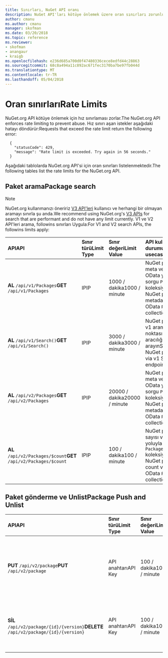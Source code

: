```yaml
---
title: Sınırları, NuGet API oranı
description: NuGet API'ları kötüye önlemek üzere oran sınırları zorunlu.
author: cmanu
ms.author: cmanu
manager: skofman
ms.date: 03/20/2018
ms.topic: reference
ms.reviewer:
- skofman
- anangaur
- kraigb
ms.openlocfilehash: e236d685a700d0f47480336cece8edfd44c28863
ms.sourcegitcommit: 68c8a494a11c892ac671fec3170ba7be97fb044d
ms.translationtype: MT
ms.contentlocale: tr-TR
ms.lasthandoff: 05/04/2018
---
```

# <a name="rate-limits"></a><span data-ttu-id="7e297-103">Oran sınırları</span><span class="sxs-lookup"><span data-stu-id="7e297-103">Rate Limits</span></span>

<span data-ttu-id="7e297-104">NuGet.org API kötüye önlemek için hız sınırlaması zorlar.</span><span class="sxs-lookup"><span data-stu-id="7e297-104">The NuGet.org API enforces rate limiting to prevent abuse.</span></span> <span data-ttu-id="7e297-105">Hız sınırı aşan istekler aşağıdaki hatayı döndürür:</span><span class="sxs-lookup"><span data-stu-id="7e297-105">Requests that exceed the rate limit return the following error:</span></span> 

  ~~~
    {
      "statusCode": 429,
      "message": "Rate limit is exceeded. Try again in 56 seconds."
    }
  ~~~

<span data-ttu-id="7e297-106">Aşağıdaki tablolarda NuGet.org API'si için oran sınırları listelenmektedir.</span><span class="sxs-lookup"><span data-stu-id="7e297-106">The following tables list the rate limits for the NuGet.org API.</span></span>

## <a name="package-search"></a><span data-ttu-id="7e297-107">Paket arama</span><span class="sxs-lookup"><span data-stu-id="7e297-107">Package search</span></span>

> [!Note]
> <span data-ttu-id="7e297-108">NuGet.org kullanmanızı öneririz [V3 API'leri](https://docs.microsoft.com/nuget/api/search-query-service-resource) kullanıcı ve herhangi bir olmayan aramayı sınırla şu anda.</span><span class="sxs-lookup"><span data-stu-id="7e297-108">We recommend using NuGet.org's [V3 APIs](https://docs.microsoft.com/nuget/api/search-query-service-resource) for search that are performant and do not have any limit currently.</span></span> <span data-ttu-id="7e297-109">V1 ve V2 API'leri arama, followins sınırları Uygula:</span><span class="sxs-lookup"><span data-stu-id="7e297-109">For V1 and V2 search APIs, the followins limits apply:</span></span>


| <span data-ttu-id="7e297-110">API</span><span class="sxs-lookup"><span data-stu-id="7e297-110">API</span></span> | <span data-ttu-id="7e297-111">Sınır türü</span><span class="sxs-lookup"><span data-stu-id="7e297-111">Limit Type</span></span> | <span data-ttu-id="7e297-112">Sınır değeri</span><span class="sxs-lookup"><span data-stu-id="7e297-112">Limit Value</span></span> | <span data-ttu-id="7e297-113">API kullanım durumu</span><span class="sxs-lookup"><span data-stu-id="7e297-113">API usecase</span></span> |
|:---|:---|:---|:---|
<span data-ttu-id="7e297-114">**AL** `/api/v1/Packages`</span><span class="sxs-lookup"><span data-stu-id="7e297-114">**GET** `/api/v1/Packages`</span></span> | <span data-ttu-id="7e297-115">IP</span><span class="sxs-lookup"><span data-stu-id="7e297-115">IP</span></span> | <span data-ttu-id="7e297-116">1000 / dakika</span><span class="sxs-lookup"><span data-stu-id="7e297-116">1000 / minute</span></span> | <span data-ttu-id="7e297-117">NuGet paket meta verileri v1 OData yoluyla sorgu `Packages` koleksiyonu</span><span class="sxs-lookup"><span data-stu-id="7e297-117">Query NuGet package metadata via v1 OData `Packages` collection</span></span> |
<span data-ttu-id="7e297-118">**AL** `/api/v1/Search()`</span><span class="sxs-lookup"><span data-stu-id="7e297-118">**GET** `/api/v1/Search()`</span></span> | <span data-ttu-id="7e297-119">IP</span><span class="sxs-lookup"><span data-stu-id="7e297-119">IP</span></span> | <span data-ttu-id="7e297-120">3000 / dakika</span><span class="sxs-lookup"><span data-stu-id="7e297-120">3000 / minute</span></span> | <span data-ttu-id="7e297-121">NuGet paketlerini v1 arama uç noktası aracılığıyla arayın</span><span class="sxs-lookup"><span data-stu-id="7e297-121">Search for NuGet packages via v1 Search endpoint</span></span> | 
<span data-ttu-id="7e297-122">**AL** `/api/v2/Packages`</span><span class="sxs-lookup"><span data-stu-id="7e297-122">**GET** `/api/v2/Packages`</span></span> | <span data-ttu-id="7e297-123">IP</span><span class="sxs-lookup"><span data-stu-id="7e297-123">IP</span></span> | <span data-ttu-id="7e297-124">20000 / dakika</span><span class="sxs-lookup"><span data-stu-id="7e297-124">20000 / minute</span></span> | <span data-ttu-id="7e297-125">NuGet paket meta verileri v2 OData yoluyla sorgu `Packages` koleksiyonu</span><span class="sxs-lookup"><span data-stu-id="7e297-125">Query NuGet package metadata via v2 OData `Packages` collection</span></span> | 
<span data-ttu-id="7e297-126">**AL** `/api/v2/Packages/$count`</span><span class="sxs-lookup"><span data-stu-id="7e297-126">**GET** `/api/v2/Packages/$count`</span></span> | <span data-ttu-id="7e297-127">IP</span><span class="sxs-lookup"><span data-stu-id="7e297-127">IP</span></span> | <span data-ttu-id="7e297-128">100 / dakika</span><span class="sxs-lookup"><span data-stu-id="7e297-128">100 / minute</span></span> | <span data-ttu-id="7e297-129">NuGet paket sayısı v2 OData yoluyla sorgu `Packages` koleksiyonu</span><span class="sxs-lookup"><span data-stu-id="7e297-129">Query NuGet package count via v2 OData `Packages` collection</span></span> | 

## <a name="package-push-and-unlist"></a><span data-ttu-id="7e297-130">Paket gönderme ve Unlist</span><span class="sxs-lookup"><span data-stu-id="7e297-130">Package Push and Unlist</span></span>

| <span data-ttu-id="7e297-131">API</span><span class="sxs-lookup"><span data-stu-id="7e297-131">API</span></span> | <span data-ttu-id="7e297-132">Sınır türü</span><span class="sxs-lookup"><span data-stu-id="7e297-132">Limit Type</span></span> | <span data-ttu-id="7e297-133">Sınır değeri</span><span class="sxs-lookup"><span data-stu-id="7e297-133">Limit Value</span></span> | <span data-ttu-id="7e297-134">API kullanım durumu</span><span class="sxs-lookup"><span data-stu-id="7e297-134">API usecase</span></span> | 
|:---|:---|:---|:--- |
<span data-ttu-id="7e297-135">**PUT** `/api/v2/package`</span><span class="sxs-lookup"><span data-stu-id="7e297-135">**PUT** `/api/v2/package`</span></span> | <span data-ttu-id="7e297-136">API anahtarı</span><span class="sxs-lookup"><span data-stu-id="7e297-136">API Key</span></span> | <span data-ttu-id="7e297-137">100 / dakika</span><span class="sxs-lookup"><span data-stu-id="7e297-137">100 / minute</span></span> | <span data-ttu-id="7e297-138">V2 itme uç noktası aracılığıyla yeni bir NuGet paketi (sürüm) yükleme</span><span class="sxs-lookup"><span data-stu-id="7e297-138">Upload a new NuGet package (version) via v2 push endpoint</span></span> 
<span data-ttu-id="7e297-139">**SİL** `/api/v2/package/{id}/{version}`</span><span class="sxs-lookup"><span data-stu-id="7e297-139">**DELETE** `/api/v2/package/{id}/{version}`</span></span> | <span data-ttu-id="7e297-140">API anahtarı</span><span class="sxs-lookup"><span data-stu-id="7e297-140">API Key</span></span> | <span data-ttu-id="7e297-141">100 / dakika</span><span class="sxs-lookup"><span data-stu-id="7e297-141">100 / minute</span></span> | <span data-ttu-id="7e297-142">NuGet paketi (sürüm) v2 uç nokta üzerinden unlist</span><span class="sxs-lookup"><span data-stu-id="7e297-142">Unlist a NuGet package (version) via v2 endpoint</span></span> 
